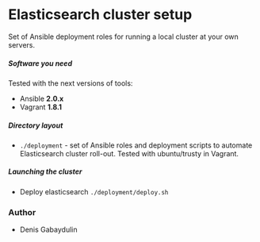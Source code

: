 # Elasticsearch cluster setup

Set of Ansible deployment roles for running a local cluster at your own servers.

##### Software you need
Tested with the next versions of tools:
* Ansible **2.0.x**
* Vagrant **1.8.1**

##### Directory layout
* ```./deployment``` - set of Ansible roles and deployment scripts to automate Elasticsearch cluster roll-out. Tested with ubuntu/trusty in Vagrant.

##### Launching the cluster
* Deploy elasticsearch ```./deployment/deploy.sh```

### Author
* Denis Gabaydulin

